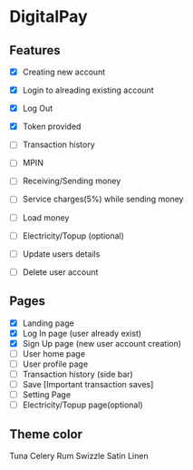 # DigitalPay

## Features
- [x] Creating new account
- [x] Login to alreading existing account
- [x] Log Out 
- [x] Token provided
- [ ] Transaction history
- [ ] MPIN 
- [ ] Receiving/Sending money
- [ ] Service charges(5%) while sending money
- [ ] Load money 
- [ ] Electricity/Topup (optional)
- [ ] Update users details
- [ ] Delete user account


## Pages
- [x] Landing page
- [x] Log In page (user already exist)
- [x] Sign Up page (new user account creation)
- [ ] User home page
- [ ] User profile page 
- [ ] Transaction history (side bar)
- [ ] Save [Important transaction saves]
- [ ] Setting Page 
- [ ] Electricity/Topup page(optional)
 
## Theme color

Tuna
Celery
Rum Swizzle
Satin Linen 

